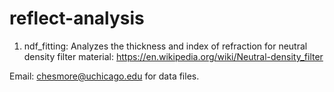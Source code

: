 # reflect-analysis

1) ndf_fitting: Analyzes the thickness and index of refraction for neutral density filter material: https://en.wikipedia.org/wiki/Neutral-density_filter

Email: chesmore@uchicago.edu for data files.


